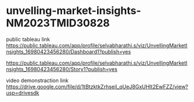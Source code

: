 # unvelling-market-insights-NM2023TMID30828

public tableau link https://public.tableau.com/app/profile/selvabharathi.s/viz/UnvellingMarketInsights_16980423456280/Dashboard1?publish=yes

https://public.tableau.com/app/profile/selvabharathi.s/viz/UnvellingMarketInsights_16980423456280/Story1?publish=yes

video demonstraction link https://drive.google.com/file/d/1tBtzktkZrhseil_qUeJ8GxUHIt2EwFZZ/view?usp=drivesdk

